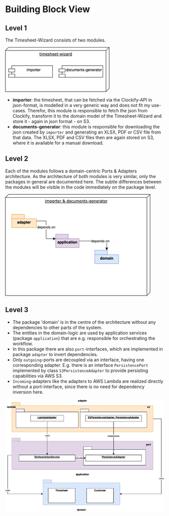 # Building Block View

## Level 1

The Timesheet-Wizard consists of two modules.

![Static-level-1](assets/static-level-1.drawio.png "Static-level-1")

- **importer**: the timesheet, that can be fetched via the Clockify-API in json-format, is modelled in a very
  generic way and does not fit my use-cases. Therefor, this module is responsible to fetch the json from Clockify,
  transform it to the domain model of the Timesheet-Wizard and store it - again in json format - on S3.
- **documents-generator**: this module is responsible for downloading the json created by `importer` and generating an
  XLSX, PDF or CSV file from that data. The XLSX, PDF and CSV files then are again stored on S3, where it is available for a manual download.

## Level 2

Each of the modules follows a domain-centric Ports & Adapters architecture. As the architecture of both modules is
very similar, only the packages in general are documented here. The subtle differences between the modules will be
visible in the code immediately on the package level.

![Static-level-2](assets/static-level-2.drawio.png "Static-level-2")

## Level 3

- The package 'domain' is in the
centre of the architecture without any dependencies to other parts of the system. 
- The entities in the domain-logic are
used by application services (package `application`) that are e.g. responsible for orchestrating the
workflow. 
- In this package there are also `port`-interfaces, which are implemented in package `adapter` to
invert dependencies. 
- Only `outgoing`-ports are decoupled via an interface, having one corresponding adapter.
E.g. there is an interface `PersistencePort`
implemented by class `S3PersistenceAdapter` to provide persisting capabilities via AWS S3.
- `Incoming`-adapters like the adapters to AWS Lambda are realized directly without a port-interface, since there is no
need for dependency inversion here.

![Static-level-3](assets/static-level-3.drawio.png "Static-level-3")
